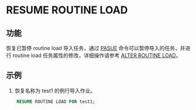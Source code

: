 # RESUME ROUTINE LOAD

## 功能

恢复已暂停 routine load 导入任务，通过 [PASUE](../data-manipulation/PAUSE_ROUTINE_LOAD.md) 命令可以暂停导入的任务，并进行 routine load 任务属性的修改，详细操作请参考 [ALTER ROUTINE LOAD](./alter-routine-load.md)。

## 示例

1. 恢复名称为 test1 的例行导入作业。

```sql
    RESUME ROUTINE LOAD FOR test1;
```
